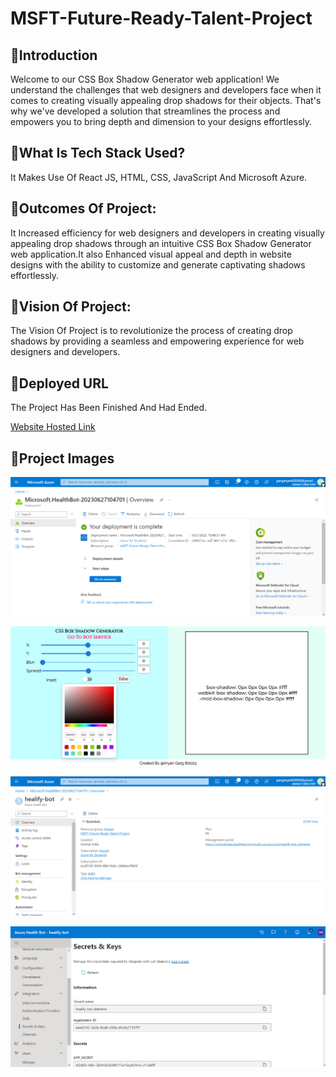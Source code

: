 # MSFT-Future-Ready-Talent-Project

## 📌Introduction
Welcome to our CSS Box Shadow Generator web application! We understand the challenges that web designers and developers face when it comes to creating visually appealing drop shadows for their objects. That's why we've developed a solution that streamlines the process and empowers you to bring depth and dimension to your designs effortlessly.

## 📌What Is Tech Stack Used?
It Makes Use Of React JS, HTML, CSS, JavaScript And Microsoft Azure.

## 📌Outcomes Of Project:
It Increased efficiency for web designers and developers in creating visually appealing drop shadows through an intuitive CSS Box Shadow Generator web application.It also Enhanced visual appeal and depth in website designs with the ability to customize and generate captivating shadows effortlessly.

## 📌Vision Of Project:
The Vision Of Project is to revolutionize the process of creating drop shadows by providing a seamless and empowering experience for web designers and developers.

## 📌Deployed URL
The Project Has Been Finished And Had Ended.

[Website Hosted Link](https://lively-hill-07d8a5a00.3.azurestaticapps.net/)

## 📌Project Images

![Imagepic](https://raw.githubusercontent.com/aryan-garg-08/Pics/main/ss1.png)

![Imagepic](https://raw.githubusercontent.com/aryan-garg-08/Pics/main/ss4.png)

![Imagepic](https://raw.githubusercontent.com/aryan-garg-08/Pics/main/ss2.png)

![Imagepic](https://raw.githubusercontent.com/aryan-garg-08/Pics/main/ss3.png)